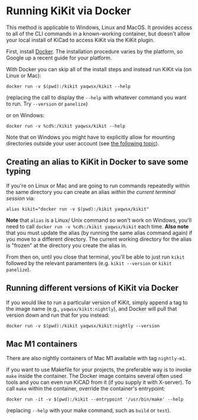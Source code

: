 # Running KiKit via Docker

This method is applicable to Windows, Linux and MacOS. It provides access to
all of the CLI commands in a known-working container, but doesn't allow your
local install of KiCad to access KiKit via the KiKit plugin.

First, install [Docker](https://www.docker.com/). The installation procedure
varies by the platform, so Google up a recent guide for your platform.

With Docker you can skip all of the install steps and instead run KiKit
via (on Linux or Mac):

```
docker run -v $(pwd):/kikit yaqwsx/kikit --help
```
(replacing the call to display the `--help` with whatever command you want to
run.  Try `--version` or `panelize`)

or on Windows:
```
docker run -v %cd%:/kikit yaqwsx/kikit --help
```

Note that on Windows you might have to explicitly allow for
mounting directories outside your user account (see [the following
topic](https://forums.docker.com/t/volume-mounts-in-windows-does-not-work/10693/5)).

## Creating an alias to KiKit in Docker to save some typing

If you're on Linux or Mac and are going to run commands repeatedly within the same
directory you can create an alias *within the current terminal session* via:
```
alias kikit="docker run -v $(pwd):/kikit yaqwsx/kikit"
```
**Note** that `alias` is a Linux/ Unix command so won't work on Windows, you'll need
to call `docker run -v %cd%:/kikit yaqwsx/kikit` each time.
**Also note** that you must update the alias (by running the same alias command again)
if you move to a different directory.  The current working directory for the alias
is "frozen" at the directory you create the alias in.

From then on, until you close that terminal, you'll be able to just run `kikit` followed
by the relevant paramenters (e.g. `kikit --version` or `kikit panelize`).

## Running different versions of KiKit via Docker

If you would like to run a particular version of KiKit, simply append a tag to
the image name (e.g., `yaqwsx/kikit:nightly`), and Docker will pull that version
down and run that for you instead:

```
docker run -v $(pwd):/kikit yaqwsx/kikit:nightly --version
```

## Mac M1 containers

There are also nightly containers of Mac M1 available with tag `nightly-m1`.

If you want to use Makefile for your projects, the preferable way is to invoke
`make` inside the container. The Docker image contains several often used tools
and you can even run KiCAD from it (if you supply it with X-server).  To call `make`
within the container, override the container's entrypoint:

```
docker run -it -v $(pwd):/kikit --entrypoint '/usr/bin/make' --help
```
(replacing `--help` with your make command, such as `build` or `test`).
